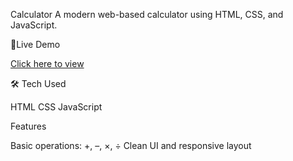  Calculator
A modern web-based calculator using HTML, CSS, and JavaScript.

🔗Live Demo

[Click here to view](https://kavita98rathore.github.io/Calculator/)

 🛠 Tech Used

 HTML
 CSS
 JavaScript

 Features

 Basic operations: +, –, ×, ÷
 Clean UI and responsive layout
